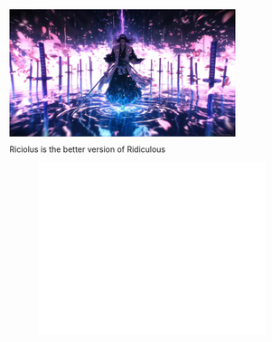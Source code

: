 <img align="center" src="/kuchiki-byakuya-bleach-thumb-MoeWalls.jpg" alt="Banner" width="400">

Riciolus is the better version of Ridiculous

<div align="center">  

<img align="center" src="/github-metrics.svg" alt="Metrics" width="400">

</div>
